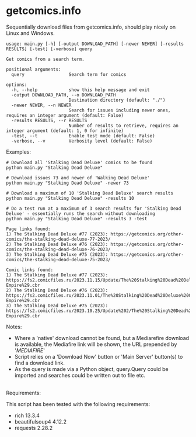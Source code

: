 # getcomics.info
Sequentially download files from getcomics.info, should play nicely on Linux and Windows.

```
usage: main.py [-h] [-output DOWNLOAD_PATH] [-newer NEWER] [-results RESULTS] [-test] [-verbose] query

Get comics from a search term.

positional arguments:
  query                 Search term for comics

options:
  -h, --help            show this help message and exit
  -output DOWNLOAD_PATH, --o DOWNLOAD_PATH
                        Destination directory (default: "./")
  -newer NEWER, --n NEWER
                        Search for issues including newer ones, requires an integer argument (default: False)
  -results RESULTS, --r RESULTS
                        Number of results to retrieve, requires an integer argument (default: 1, 0 for infinite)
  -test, --t            Enable test mode (default: False)
  -verbose, --v         Verbosity level (default: False)
```

Examples:
```
# Download all 'Stalking Dead Deluxe' comics to be found
python main.py "Stalking Dead Deluxe"
```

```
# Download issues 73 and newer of 'Walking Dead Deluxe'
python main.py "Stalking Dead Deluxe" -newer 73
```

```
# Download a maximum of 10 'Stalking Dead Deluxe' search results
python main.py "Stalking Dead Deluxe" -results 10
```

```
# Do a test run at a maximum of 3 search results for 'Stalking Dead Deluxe' - essentially runs the search without downloading
python main.py "Stalking Dead Deluxe" -results 3 -test                                                              

Page links found:
1) The Stalking Dead Deluxe #77 (2023): https://getcomics.org/other-comics/the-stalking-dead-deluxe-77-2023/
2) The Stalking Dead Deluxe #76 (2023): https://getcomics.org/other-comics/the-stalking-dead-deluxe-76-2023/
3) The Stalking Dead Deluxe #75 (2023): https://getcomics.org/other-comics/the-stalking-dead-deluxe-75-2023/

Comic links found:
1) The Stalking Dead Deluxe #77 (2023): https://fs2.comicfiles.ru/2023.11.15/Update/The%20Stalking%20Dead%20Deluxe%20077%20%282023%29%20%28Digital%29%20%28Li%27l-Empire%29.cbr
2) The Stalking Dead Deluxe #76 (2023): https://fs2.comicfiles.ru/2023.11.01/The%20Stalking%20Dead%20Deluxe%20076%20%282023%29%20%28Digital%29%20%28Li_l-Empire%29.cbr
3) The Stalking Dead Deluxe #75 (2023): https://fs2.comicfiles.ru/2023.10.25/Update%202/The%20Stalking%20Dead%20Deluxe%20075%20%282023%29%20%28Digital%29%20%28%20Li%27l-Empire%29.cbr
```

Notes:

* Where a 'native' download cannot be found, but a Mediarefire download is available, the Mediafire link will be shown, the URL prepended by '_MEDIAFIRE_'
* Script relies on a 'Download Now' button or 'Main Server' button(s) to find a download link.
* As the query is made via a Python object, query.Query could be imported and searches could be written out to file etc.
<br>
Requirements:

This script has been tested with the following requirements:

* rich                 13.3.4
* beautifulsoup4       4.12.2
* requests             2.28.2 
